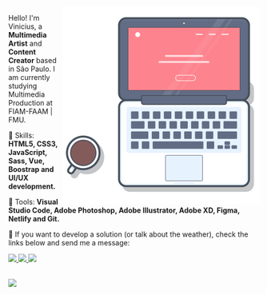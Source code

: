 <img src="https://github.com/viniciusdeliz/viniciusdeliz/blob/main/laptop_git.svg" min-width="320px" max-width="396px" width="396px" align="right" alt="Computador Vinicius de Liz">

<p align="left"> 
  Hello! I'm Vinicius, a <strong>Multimedia Artist</strong> and <strong>Content Creator</strong> based in São Paulo.
  I am currently studying Multimedia Production at FIAM-FAAM | FMU.
</p>

<p align="left">
  🤹 Skills: <strong>HTML5, CSS3, JavaScript, Sass, Vue, Boostrap and UI/UX development.</strong>
</p> 

<p align="left">
  🧰 Tools: <strong>Visual Studio Code, Adobe Photoshop, Adobe Illustrator, Adobe XD, Figma, Netlify and Git.</strong>
</p>

<p align="left">
  📱 If you want to develop a solution (or talk about the weather), check the links below and send me a message:
</p>

<p align="left">
  <a href="mailto:tu@viniciusdeliz.com" alt="Email">
    <img src="https://www.flaticon.com/svg/static/icons/svg/561/561127.svg" width="32px" max-width="32px"/>  
  </a>
  <a href="https://www.instagram.com/viniciusdeliz/" alt="Instagram">
    <img src="https://www.flaticon.com/svg/static/icons/svg/733/733558.svg" width="32px" max-width="32px"/>  
  </a>
  <a href="https://www.linkedin.com/in/viniciusdeliz" alt="Linkedin">
    <img src="https://www.flaticon.com/svg/static/icons/svg/174/174857.svg" width="32px" max-width="32px" />
  </a>
</p>
<br/>
<img src="https://komarev.com/ghpvc/?username=viniciusdeliz&color=fd848e">

